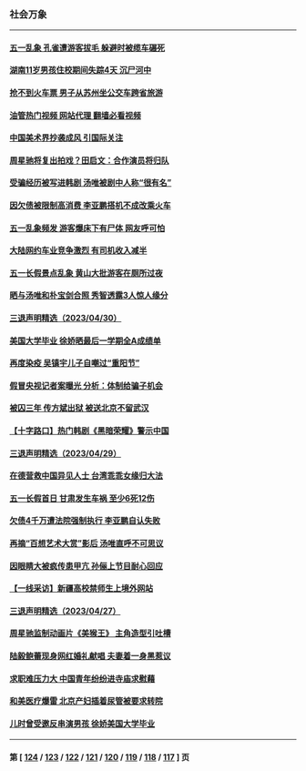 ### 社会万象
---
#### [五一乱象 孔雀遭游客拔毛 躲避时被缆车碾死](../../pages/ncid282/n13986480.md?05030445) 
#### [湖南11岁男孩住校期间失踪4天 沉尸河中](../../pages/ncid282/n13986500.md?05030445) 
#### [抢不到火车票 男子从苏州坐公交车跨省旅游](../../pages/ncid282/n13986391.md?05030445) 
#### [油管热门视频 网站代理 翻墙必看视频](http://138.2.39.72:81/youtube.html?epic-marker?05030445)
#### [中国美术界抄袭成风 引国际关注](../../pages/ncid282/n13986221.md?05030445) 
#### [周星驰将复出拍戏？田启文：合作演员将归队](../../pages/ncid282/n13986097.md?05030445) 
#### [受骗经历被写进韩剧 汤唯被剧中人称“很有名”](../../pages/ncid282/n13986058.md?05030445) 
#### [因欠债被限制高消费 李亚鹏搭机不成改乘火车](../../pages/ncid282/n13986000.md?05030445) 
#### [五一乱象频发 游客爆床下有尸体 网友呼可怕](../../pages/ncid282/n13985960.md?05030445) 
#### [大陆网约车业竞争激烈 有司机收入减半](../../pages/ncid282/n13985701.md?05030445) 
#### [五一长假景点乱象 黄山大批游客在厕所过夜](../../pages/ncid282/n13985593.md?05030445) 
#### [晒与汤唯和朴宝剑合照 秀智透露3人惊人缘分](../../pages/ncid282/n13985442.md?05030445) 
#### [三退声明精选（2023/04/30）](../../pages/ncid282/n13985548.md?05030445) 
#### [美国大学毕业 徐娇晒最后一学期全A成绩单](../../pages/ncid282/n13985337.md?05030445) 
#### [再度染疫 吴镇宇儿子自嘲过“重阳节”](../../pages/ncid282/n13985407.md?05030445) 
#### [假冒央视记者案曝光 分析：体制给骗子机会](../../pages/ncid282/n13985393.md?05030445) 
#### [被囚三年 传方斌出狱 被送北京不留武汉](../../pages/ncid282/n13984884.md?05030445) 
#### [【十字路口】热门韩剧《黑暗荣耀》警示中国](../../pages/ncid282/n13984483.md?05030445) 
#### [三退声明精选（2023/04/29）](../../pages/ncid282/n13984833.md?05030445) 
#### [在德营救中国异见人士 台湾乖乖女缘归大法](../../pages/ncid282/n13983898.md?05030445) 
#### [五一长假首日 甘肃发生车祸 至少6死12伤](../../pages/ncid282/n13984358.md?05030445) 
#### [欠债4千万遭法院强制执行 李亚鹏自认失败](../../pages/ncid282/n13984053.md?05030445) 
#### [再摘“百想艺术大赏”影后 汤唯直呼不可思议](../../pages/ncid282/n13983987.md?05030445) 
#### [因眼睛大被疯传患甲亢 孙俪上节目耐心回应](../../pages/ncid282/n13983971.md?05030445) 
#### [【一线采访】新疆高校禁师生上境外网站](../../pages/ncid282/n13983436.md?05030445) 
#### [三退声明精选（2023/04/27）](../../pages/ncid282/n13983334.md?05030445) 
#### [周星驰监制动画片《美猴王》 主角造型引吐槽](../../pages/ncid282/n13983025.md?05030445) 
#### [陆毅鲍蕾现身网红婚礼献唱 夫妻着一身黑惹议](../../pages/ncid282/n13983089.md?05030445) 
#### [求职难压力大 中国青年纷纷进寺庙求慰藉](../../pages/ncid282/n13982684.md?05030445) 
#### [和美医疗爆雷 北京产妇插着尿管被要求转院](../../pages/ncid282/n13982513.md?05030445) 
#### [儿时曾受邀反串演男孩 徐娇美国大学毕业](../../pages/ncid282/n13982312.md?05030445) 

---
#### 第 [ [124](./124.md?05030445) / [123](./123.md?05030445) / [122](./122.md?05030445) / [121](./121.md?05030445) / [120](./120.md?05030445) / [119](./119.md?05030445) / [118](./118.md?05030445) / [117](./117.md?05030445) ] 页
